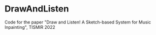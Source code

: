 # DrawAndListen
Code for the paper "Draw and Listen! A Sketch-based System for Music Inpainting", TISMIR 2022
